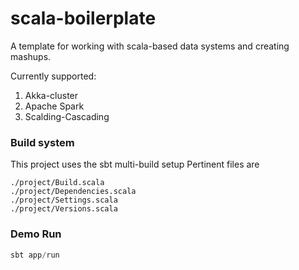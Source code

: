 scala-boilerplate
=========================

A template for working with scala-based data systems and creating mashups.

Currently supported:
1. Akka-cluster
2. Apache Spark
3. Scalding-Cascading


### Build system

This project uses the sbt multi-build setup
Pertinent files are
```
./project/Build.scala
./project/Dependencies.scala
./project/Settings.scala
./project/Versions.scala
```


### Demo Run

```scala
sbt app/run
```
